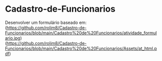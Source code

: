 # Cadastro-de-Funcionarios

Desenvolver um formulário baseado em:
<br> (https://github.com/rolim8/Cadastro-de-Funcionarios/blob/main/Cadastro%20de%20Funcionarios/atividade_formulario.jpg)
<br> (https://github.com/rolim8/Cadastro-de-Funcionarios/blob/main/Cadastro%20de%20Funcionarios/Assets/at_html.pdf)

